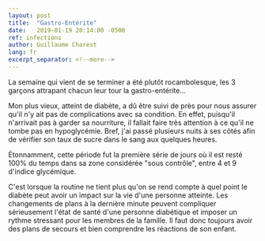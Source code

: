 ```yaml
---
layout: post
title:  "Gastro-Entérite"
date:   2019-01-19 20:14:00 -0500
ref: infections
author: Guillaume Charest
lang: fr
excerpt_separator: <!--more-->
---
```

La semaine qui vient de se terminer a été plutôt rocambolesque, les 3 garçons attrapant chacun leur tour la gastro-entérite...
<!--more-->

Mon plus vieux, atteint de diabète, a dû être suivi de près pour nous assurer qu'il n'y ait pas de complications avec sa condition.
En effet, puisqu'il n'arrivait pas à garder sa nourriture, il fallait faire très attention à ce qu'il ne tombe pas en hypoglycémie.
Bref, j'ai passé plusieurs nuits à ses côtés afin de vérifier son taux de sucre dans le sang aux quelques heures.

Étonnamment, cette période fut la première série de jours où il est resté 100% du temps dans sa zone considérée "sous contrôle", entre 4 et 9 d'indice glycémique.

C'est lorsque la routine ne tient plus qu'on se rend compte à quel point le diabète peut avoir un impact sur la vie d'une personne atteinte.
Les changements de plans à la dernière minute peuvent compliquer sérieusement l'état de santé d'une personne diabétique et imposer un rythme stressant pour les membres de la famille.
Il faut donc toujours avoir des plans de secours et bien comprendre les réactions de son enfant.